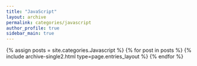 ```yaml
---
title: "JavaScript"
layout: archive
permalink: categories/javascript
author_profile: true
sidebar_main: true
---
```



{% assign posts = site.categories.Javascript %}
{% for post in posts %} {% include archive-single2.html type=page.entries_layout %} {% endfor %}
